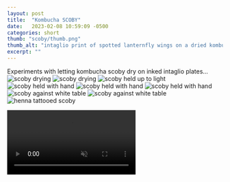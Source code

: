 ```yaml
---
layout: post
title:  "Kombucha SCOBY"
date:   2023-02-08 10:59:09 -0500
categories: short
thumb: "scoby/thumb.png"
thumb_alt: "intaglio print of spotted lanternfly wings on a dried kombucha scoby"
excerpt: ""
---
```

Experiments with letting kombucha scoby dry on inked intaglio plates...
![scoby drying](/fieldnotes/assets/images/scoby/scoby1.jpg)
![scoby drying](/fieldnotes/assets/images/scoby/scoby2.jpg)
![scoby held up to light](/fieldnotes/assets/images/scoby/scoby3.jpg)
![scoby held with hand](/fieldnotes/assets/images/scoby/scoby4.jpg)
![scoby held with hand](/fieldnotes/assets/images/scoby/scoby5.jpg)
![scoby held with hand](/fieldnotes/assets/images/scoby/scoby6.jpg)
![scoby against white table](/fieldnotes/assets/images/scoby/scoby7.jpg)
![scoby against white table](/fieldnotes/assets/images/scoby/scoby8.jpg)
![henna tattooed scoby](/fieldnotes/assets/images/scoby/henna.png)

<video muted autoplay controls>
  <source src="/fieldnotes/assets/images/scoby/scoby9.mp4" type="video/mp4">
Your browser does not support the video tag.
</video>

